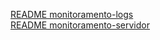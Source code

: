[README monitoramento-logs](https://github.com/ramonriserio/scripts-linux/tree/main/monitoramento-logs)  
[README monitoramento-servidor](https://github.com/ramonriserio/scripts-linux/tree/main/monitoramento-servidor)
